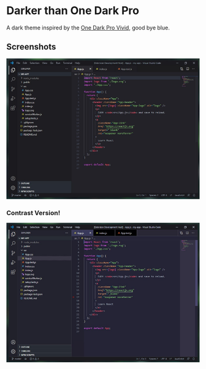 # Darker than One Dark Pro

A dark theme inspired by the [One Dark Pro Vivid](https://marketplace.visualstudio.com/items?itemName=zhuangtongfa.Material-theme), good bye blue.

## Screenshots

![Normal Theme](https://github.com/HigorLoren/darker-than-one-dark-pro/blob/master/assets/normal.jpg?raw=true)

### Contrast Version!

![Contrast Theme](https://github.com/HigorLoren/darker-than-one-dark-pro/blob/master/assets/contrast.jpg?raw=true)